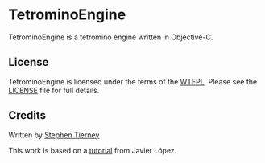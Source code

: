 TetrominoEngine
=========

TetrominoEngine is a tetromino engine written in Objective-C.

License
-
TetrominoEngine is licensed under the terms of the [WTFPL]. Please see the [LICENSE] file for full details.

Credits
-
Written by [Stephen Tierney]

This work is based on a [tutorial] from Javier López.

  [tutorial]: http://javilop.com/gamedev/tetris-tutorial-in-c-platform-independent-focused-in-game-logic-for-beginners/
  [WTFPL]: http://www.wtfpl.net/about/
  [LICENSE]: https://github.com/sjtrny/TetronimoEngine/blob/master/LICENSE.txt
  [Stephen Tierney]: http://sjtrny.com/